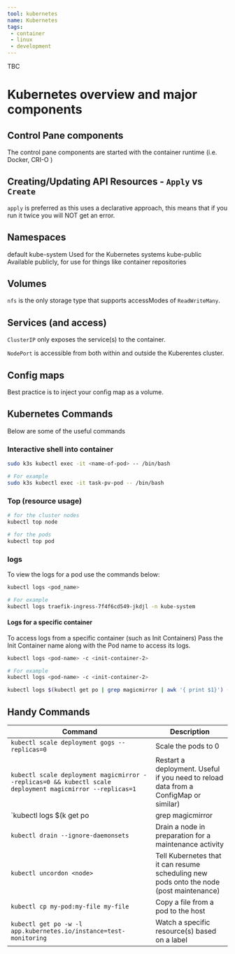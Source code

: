 ```yaml
---
tool: kubernetes
name: Kubernetes
tags:
 - container
 - linux
 - development
--- 
```


TBC
<!--more-->

# Kubernetes overview and major components

## Control Pane components

The control pane components are started with the container runtime (i.e. Docker, CRI-O )

## Creating/Updating API Resources - `Apply` vs `Create`

`apply` is preferred as this uses a declarative approach, this means that if you run it twice you will NOT get an error.

## Namespaces

default
kube-system       Used for the Kubernetes systems
kube-public       Available publicly, for use for things like container repositories

## Volumes

`nfs` is the only storage type that supports accessModes of `ReadWriteMany`.

## Services (and access)

`ClusterIP` only exposes the service(s) to the container.

`NodePort` is accessible from both within and outside the Kuberentes cluster.

## Config maps

Best practice is to inject your config map as a volume.

## Kubernetes Commands

Below are some of the useful commands

### Interactive shell into container

```sh
sudo k3s kubectl exec -it <name-of-pod> -- /bin/bash

# For example
sudo k3s kubectl exec -it task-pv-pod -- /bin/bash
```

### Top (resource usage)

```sh
# for the cluster nodes
kubectl top node

# for the pods
kubectl top pod
```

### logs

To view the logs for a pod use the commands below:

```sh
kubectl logs <pod_name>

# For example
kubectl logs traefik-ingress-7f4f6cd549-jkdjl -n kube-system
```

#### Logs for a specific container

To access logs from a specific container (such as Init Containers)
Pass the Init Container name along with the Pod name to access its logs.

```sh
kubectl logs <pod-name> -c <init-container-2>

# For example
kubectl logs <pod-name> -c <init-container-2>

kubectl logs $(kubectl get po | grep magicmirror | awk '{ print $1}') -c install-modules
```

## Handy Commands

| Command | Description |
| --- | --- |
| `kubectl scale deployment gogs --replicas=0` | Scale the pods to 0 |
| `kubectl scale deployment magicmirror --replicas=0 && kubectl scale deployment magicmirror --replicas=1` | Restart a deployment. Useful if you need to reload data from a ConfigMap or similar) |
| `kubectl logs $(k get po | grep magicmirror | awk '{ print $1}') -c install-modules` | Show the logs for a specific (init) container |
| `kubectl drain --ignore-daemonsets` <node> | Drain a node in preparation for a maintenance activity |
| `kubectl uncordon <node>` | Tell Kubernetes that it can resume scheduling new pods onto the node (post maintenance) |
| `kubectl cp my-pod:my-file my-file`| Copy a file from a pod to the host | 
| `kubectl get po -w -l app.kubernetes.io/instance=test-monitoring` | Watch a specific resource(s) based on a label |

